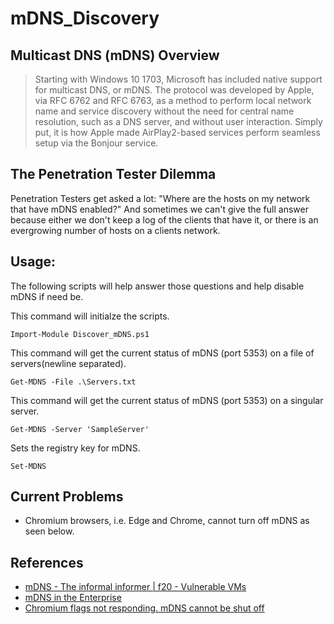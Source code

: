 # mDNS_Discovery

## Multicast DNS (mDNS) Overview

> Starting with Windows 10 1703, Microsoft has included native support for multicast DNS, or mDNS. The protocol was developed by Apple, via RFC 6762 and RFC 6763, as a method to perform local network name and service discovery without the need for central name resolution, such as a DNS server, and without user interaction. Simply put, it is how Apple made AirPlay2-based services perform seamless setup via the Bonjour service.

## The Penetration Tester Dilemma

Penetration Testers get asked a lot: "Where are the hosts on my network that have mDNS enabled?" And sometimes we can't give the full answer because either we don't keep a log of the clients that have it, or there is an evergrowing number of hosts on a clients network. 

## Usage:

The following scripts will help answer those questions and help disable mDNS if need be. 

This command will initialze the scripts.
```
Import-Module Discover_mDNS.ps1 
```
This command will get the current status of mDNS (port 5353) on a file of servers(newline separated).
```
Get-MDNS -File .\Servers.txt
```
This command will get the current status of mDNS (port 5353) on a singular server.
```
Get-MDNS -Server 'SampleServer'
```
Sets the registry key for mDNS.
```
Set-MDNS
```

## Current Problems

- Chromium browsers, i.e. Edge and Chrome, cannot turn off mDNS as seen below.

## References

- [mDNS - The informal informer | f20 - Vulnerable VMs](https://f20.be/blog/mdns)
- [mDNS in the Enterprise](https://techcommunity.microsoft.com/t5/networking-blog/mdns-in-the-enterprise/ba-p/3275777)
- [Chromium flags not responding. mDNS cannot be shut off](https://bugs.chromium.org/p/chromium/issues/detail?id=859359)


